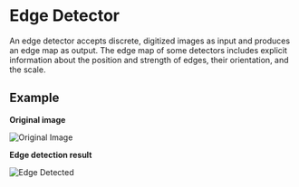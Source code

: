 # Edge Detector
An edge detector accepts discrete, digitized images as input and produces an edge map as
output. The edge map of some detectors includes explicit information about the position and
strength of edges, their orientation, and the scale.

## Example
**Original image**

![Original Image](opencv-starter-pack/python/examples/Edge_Detection/1.png)

**Edge detection result**

![Edge Detected](opencv-starter-pack/python/examples/Edge_Detection/Figure_1.png)
